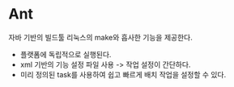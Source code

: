 # Ant

자바 기반의 빌드툴 리눅스의 make와 흡사한 기능을 제공한다.

- 플랫폼에 독립적으로 실행된다.
- xml 기반의 기능 설정 파일 사용 -> 작업 설정이 간단하다.
- 미리 정의된 task를 사용하여 쉽고 빠르게 배치 작업을 설정할 수 있다.